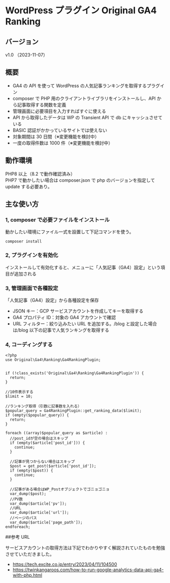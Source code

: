 # WordPress プラグイン Original GA4 Ranking

## バージョン

v1.0 （2023-11-07）

## 概要

- GA4 の API を使って WordPress の人気記事ランキングを取得するプラグイン
- composer で PHP 用のクライアントライブラリをインストールし、API から記事取得する関数を定義
- 管理画面に必要項目を入力すればすぐに使える
- API から取得したデータは WP の Transient API で db にキャッシュさせている
- BASIC 認証がかかっているサイトでは使えない
- 対象期間は 30 日間（※変更機能を検討中）
- 一度の取得件数は 1000 件（※変更機能を検討中）

## 動作環境

PHP8 以上（8.2 で動作確認済み）<br>
PHP7 で動かしたい場合は composer.json で php のバージョンを指定して update する必要あり。

## 主な使い方

### 1, composer で必要ファイルをインストール

動かしたい環境にファイル一式を設置して下記コマンドを使う。

`composer install`

### 2, プラグインを有効化

インストールして有効化すると、メニューに「人気記事（GA4）設定」という項目が追加される

### 3, 管理画面で各種設定

「人気記事（GA4）設定」から各種設定を保存

- JSON キー：GCP サービスアカウントを作成してキーを取得する
- GA4 プロパティ ID：対象の GA4 アカウントで確認
- URL フィルター：絞り込みたい URL を追加する。/blog と設定した場合は/blog 以下の記事で人気ランキングを取得する

### 4, コーディングする

```
<?php
use Original\Ga4\Ranking\Ga4RankingPlugin;


if (!class_exists('Original\Ga4\Ranking\Ga4RankingPlugin')) {
  return;
}

//10件表示する
$limit = 10;

//ランキング取得（引数に記事数を入れる）
$popular_query = Ga4RankingPlugin::get_ranking_data($limit);
if (empty($popular_query)) {
  return;
}

foreach ((array)$popular_query as $article) :
  //post_idが空の場合はスキップ
  if (empty($article['post_id'])) {
    continue;
  }

  //記事が見つからない場合はスキップ
  $post = get_post($article['post_id']);
  if (empty($post)) {
    continue;
  }

  //記事がある場合はWP_Postオブジェクトでゴニョゴニョ
  var_dump($post);
  //PV数
  var_dump($article['pv']);
  //URL
  var_dump($article['url']);
  //ページのパス
  var_dump($article['page_path']);
endforeach;
```

##参考 URL

サービスアカウントの取得方法は下記でわかりやすく解説されていたものを勉強させていただきました。

- https://tech.excite.co.jp/entry/2023/04/11/104500
- https://twinkangaroos.com/how-to-run-google-analytics-data-api-ga4-with-php.html

